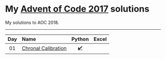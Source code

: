 # My [Advent of Code 2017](http://adventofcode.com/2018) solutions
My solutions to AOC 2018.

---

| Day     | Name                                                    | Python                         | Excel                            |
|:-------:|:--------------------------------------------------------|:------------------------------:|:----------------------------:|
| 01      | [Chronal Calibration][day01]                             |  [:heavy_check_mark:][py01]    |                              |

[day01]: https://adventofcode.com/2018/day/1
[day02]: https://adventofcode.com/2018/day/2
[day03]: https://adventofcode.com/2018/day/3


[py01]: ./Python/Day_1/aoc_day01.py
